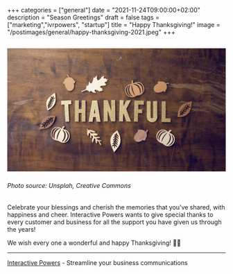 +++
categories = ["general"]
date = "2021-11-24T09:00:00+02:00"
description = "Season Greetings"
draft = false
tags = ["marketing","ivrpowers", "startup"]
title = "Happy Thanksgiving!"
image = "/postimages/general/happy-thanksgiving-2021.jpeg"
+++

![Interactive Powers](/postimages/general/happy-thanksgiving-2021.jpeg)
---------
###### Photo source: Unsplah, Creative Commons

Celebrate your blessings and cherish the memories that you've shared, with happiness and cheer. Interactive Powers wants to give special thanks to every customer and business for all the support you have given us through the years!

We wish every one a wonderful and happy Thanksgiving! 🦃🎉

---
[Interactive Powers](http://www.ivrpowers.com/) - Streamline your business communications
